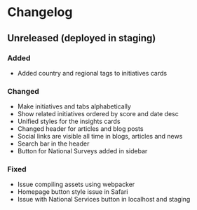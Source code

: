 # Changelog

## Unreleased (deployed in staging)

### Added

- Added country and regional tags to initiatives cards

### Changed

- Make initiatives and tabs alphabetically
- Show related initiatives ordered by score and date desc
- Unified styles for the insights cards
- Changed header for articles and blog posts
- Social links are visible all time in blogs, articles and news
- Search bar in the header
- Button for National Surveys added in sidebar

### Fixed

- Issue compiling assets using webpacker
- Homepage button style issue in Safari
- Issue with National Services button in localhost and staging
